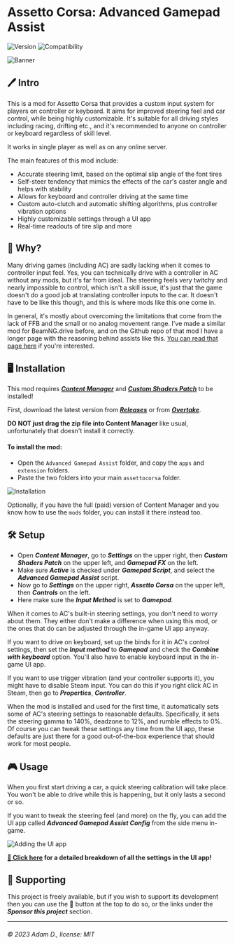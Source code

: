 # Assetto Corsa: Advanced Gamepad Assist

![Version](https://img.shields.io/badge/Version-1.5.3-blue.svg) ![Compatibility](https://img.shields.io/badge/CSP-0.2.0+-green.svg)

![Banner](https://i.imgur.com/AiZvIHx.png)

## 🖊️ Intro

This is a mod for Assetto Corsa that provides a custom input system for players on controller or keyboard. It aims for improved steering feel and car control, while being highly customizable. It's suitable for all driving styles including racing, drifting etc., and it's recommended to anyone on controller or keyboard regardless of skill level.

It works in single player as well as on any online server.

The main features of this mod include:

 - Accurate steering limit, based on the optimal slip angle of the font tires
 - Self-steer tendency that mimics the effects of the car's caster angle and helps with stability
 - Allows for keyboard and controller driving at the same time
 - Custom auto-clutch and automatic shifting algorithms, plus controller vibration options
 - Highly customizable settings through a UI app
 - Real-time readouts of tire slip and more

## 📖 Why?

Many driving games (including AC) are sadly lacking when it comes to controller input feel. Yes, you can technically drive with a controller in AC without any mods, but it's far from ideal. The steering feels very twitchy and nearly impossible to control, which isn't a skill issue, it's just that the game doesn't do a good job at translating controller inputs to the car. It doesn't have to be like this though, and this is where mods like this one come in.

In general, it's mostly about overcoming the limitations that come from the lack of FFB and the small or no analog movement range. I've made a similar mod for BeamNG.drive before, and on the Github repo of that mod I have a longer page with the reasoning behind assists like this. [You can read that page here](https://github.com/adam10603/BeamNG-Advanced-Steering/blob/release/Explanation.md) if you're interested.

## 🖥️ Installation

This mod requires [***Content Manager***](https://assettocorsa.club/content-manager.html) and [***Custom Shaders Patch***](https://acstuff.ru/patch/) to be installed!

First, download the latest version from [***Releases***](https://github.com/adam10603/AC-Advanced-Gamepad-Assist/releases) or from [***Overtake***](https://www.overtake.gg/downloads/advanced-gamepad-assist.62485/).

**DO NOT just drag the zip file into Content Manager** like usual, unfortunately that doesn't install it correctly.

#### To install the mod:

 - Open the `Advanced Gamepad Assist` folder, and copy the `apps` and `extension` folders.
 - Paste the two folders into your main `assettocorsa` folder.

![Installation](https://i.imgur.com/FjAcBk9.png)

Optionally, if you have the full (paid) version of Content Manager and you know how to use the `mods` folder, you can install it there instead too.

## 🛠 Setup

 - Open ***Content Manager***, go to ***Settings*** on the upper right, then ***Custom Shaders Patch*** on the upper left, and ***Gamepad FX*** on the left.
 - Make sure ***Active*** is checked under ***Gamepad Script***, and select the ***Advanced Gamepad Assist*** script.
 - Now go to ***Settings*** on the upper right, ***Assetto Corsa*** on the upper left, then ***Controls*** on the left.
 - Here make sure the ***Input Method*** is set to ***Gamepad***.

When it comes to AC's built-in steering settings, you don't need to worry about them. They either don't make a difference when using this mod, or the ones that do can be adjusted through the in-game UI app anyway.

If you want to drive on keyboard, set up the binds for it in AC's control settings, then set the ***Input method*** to ***Gamepad*** and check the ***Combine with keyboard*** option. You'll also have to enable keyboard input in the in-game UI app.

If you want to use trigger vibration (and your controller supports it), you might have to disable Steam input. You can do this if you right click AC in Steam, then go to ***Properties***, ***Controller***.

When the mod is installed and used for the first time, it automatically sets some of AC's steering settings to reasonable defaults. Specifically, it sets the steering gamma to 140%, deadzone to 12%, and rumble effects to 0%. Of course you can tweak these settings any time from the UI app, these defaults are just there for a good out-of-the-box experience that should work for most people.

## 🎮 Usage

When you first start driving a car, a quick steering calibration will take place. You won't be able to drive while this is happening, but it only lasts a second or so.

If you want to tweak the steering feel (and more) on the fly, you can add the UI app called ***Advanced Gamepad Assist Config*** from the side menu in-game.

![Adding the UI app](https://i.imgur.com/Ffms6Rd.png)

**[📝 Click here](ConfigGuide.md) for a detailed breakdown of all the settings in the UI app!**

## 💖 Supporting

This project is freely available, but if you wish to support its development then you can use the 💟 button at the top to do so, or the links under the ***Sponsor this project*** section.

___

###### © 2023 Adam D., license: MIT